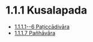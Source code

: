 

# 1.1.1 Kusalapada

* [1.1.1.1--6 Paṭiccādivāra](1.1.1/1.1.1.1--6.md)
* [1.1.1.7 Pañhāvāra](1.1.1/1.1.1.7.md)



